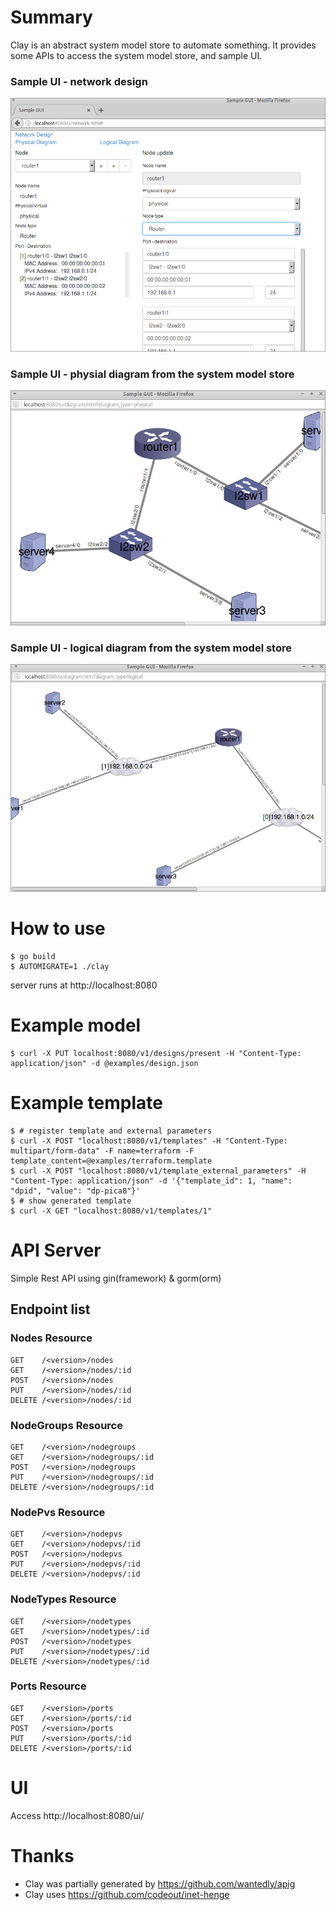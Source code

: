 # Summary

Clay is an abstract system model store to automate something.
It provides some APIs to access the system model store, and sample UI.

### Sample UI - network design
![Network design](./images/sample1.png)

### Sample UI - physial diagram from the system model store
![Physical diagram](./images/sample2.png)

### Sample UI - logical diagram from the system model store
![Logical diagram](./images/sample3.png)

# How to use

```
$ go build
$ AUTOMIGRATE=1 ./clay
```
server runs at http://localhost:8080

# Example model

```
$ curl -X PUT localhost:8080/v1/designs/present -H "Content-Type: application/json" -d @examples/design.json
```

# Example template

```
$ # register template and external parameters
$ curl -X POST "localhost:8080/v1/templates" -H "Content-Type: multipart/form-data" -F name=terraform -F template_content=@examples/terraform.template
$ curl -X POST "localhost:8080/v1/template_external_parameters" -H "Content-Type: application/json" -d '{"template_id": 1, "name": "dpid", "value": "dp-pica8"}'
$ # show generated template
$ curl -X GET "localhost:8080/v1/templates/1"
```

# API Server

Simple Rest API using gin(framework) & gorm(orm)

## Endpoint list

### Nodes Resource

```
GET    /<version>/nodes
GET    /<version>/nodes/:id
POST   /<version>/nodes
PUT    /<version>/nodes/:id
DELETE /<version>/nodes/:id
```

### NodeGroups Resource

```
GET    /<version>/nodegroups
GET    /<version>/nodegroups/:id
POST   /<version>/nodegroups
PUT    /<version>/nodegroups/:id
DELETE /<version>/nodegroups/:id
```

### NodePvs Resource

```
GET    /<version>/nodepvs
GET    /<version>/nodepvs/:id
POST   /<version>/nodepvs
PUT    /<version>/nodepvs/:id
DELETE /<version>/nodepvs/:id
```

### NodeTypes Resource

```
GET    /<version>/nodetypes
GET    /<version>/nodetypes/:id
POST   /<version>/nodetypes
PUT    /<version>/nodetypes/:id
DELETE /<version>/nodetypes/:id
```

### Ports Resource

```
GET    /<version>/ports
GET    /<version>/ports/:id
POST   /<version>/ports
PUT    /<version>/ports/:id
DELETE /<version>/ports/:id
```

# UI

Access http://localhost:8080/ui/

# Thanks

* Clay was partially generated by https://github.com/wantedly/apig
* Clay uses https://github.com/codeout/inet-henge
